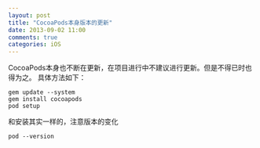 ```yaml
---
layout: post
title: "CocoaPods本身版本的更新"
date: 2013-09-02 11:00
comments: true
categories: iOS
---
```


CocoaPods本身也不断在更新，在项目进行中不建议进行更新。但是不得已时也得为之。
具体方法如下：

```
gem update --system
gem install cocoapods
pod setup
```

和安装其实一样的，注意版本的变化

```
pod --version
```
